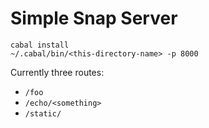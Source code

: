 # Simple Snap Server

```
cabal install
~/.cabal/bin/<this-directory-name> -p 8000
```

Currently three routes:

- `/foo`
- `/echo/<something>`
- `/static/`
